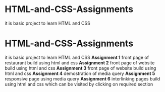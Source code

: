 # HTML-and-CSS-Assignments
it is basic project to learn HTML and CSS
# HTML-and-CSS-Assignments
it is basic project to learn HTML and CSS
**********Assignment 1**********
front page of restaurant build using html and css
**********Assignment 2**********
front page of website build using html and css
**********Assignment 3**********
front page of website build using html and css
**********Assignment 4**********
demostration of media query
**********Assignment 5**********
responsive page using media query
**********Assignment 6**********
interlinking pages build using html and css which can be visited by clicking on required section 

